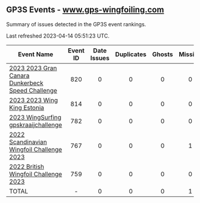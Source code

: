 ## GP3S Events - www.gps-wingfoiling.com

Summary of issues detected in the GP3S event rankings.

Last refreshed 2023-04-14 05:51:23 UTC.

| Event Name | Event ID | Date Issues | Duplicates | Ghosts | Missing | Incorrect | Actions |
| ---------- | :------: | :---------: | :--------: | :----: | :-----: | :-------: | :-----: |
| [2023 2023 Gran Canara Dunkerbeck Speed Challenge](820.md) | 820 | 0 | 0 | 0 | 0 | 0 | 0 |
| [2023 2023 Wing King Estonia](814.md) | 814 | 0 | 0 | 0 | 0 | 0 | 0 |
| [2023 WingSurfing gpskraaijchallenge](782.md) | 782 | 0 | 0 | 0 | 0 | 0 | 0 |
| [2022 Scandinavian Wingfoil Challenge 2023](767.md) | 767 | 0 | 0 | 0 | 1 | 0 | 1 |
| [2022 British Wingfoil Challenge 2023](759.md) | 759 | 0 | 0 | 0 | 0 | 0 | 0 |
| TOTAL | - | 0 | 0 | 0 | 1 | 0 | 1 |
